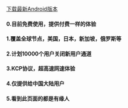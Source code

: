[下载最新Android版本](https://github.com/xmyplay/cow.github.io/edit/gh-pages/index.md)

#### 0.目前免费使用，提供付费一样的体验
#### 1.覆盖全球节点，美国，日本，新加坡，俄罗斯等
#### 2.计划10000个用户关闭新用户通道
#### 3.KCP协议，超高速网速体验
#### 4.仅提供给中国大陆用户
#### 5.看到此页面的都是有缘人
